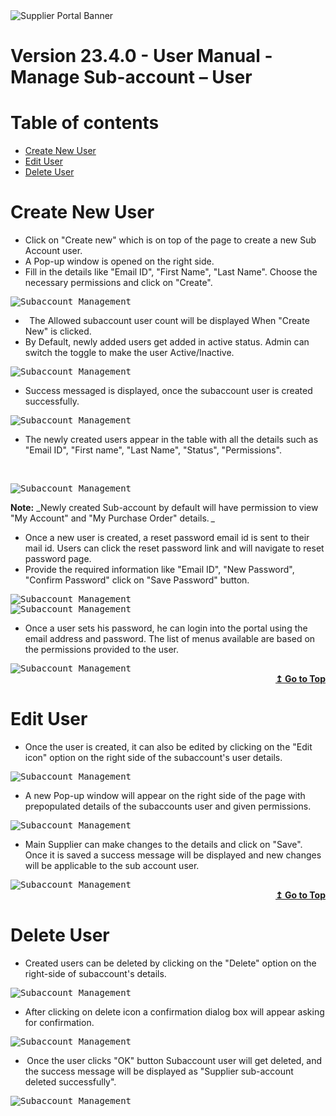 <img alt ="Supplier Portal Banner" src="../../images/pwa/SupplierPortal_Banner.png">

# **Version 23.4.0 - User Manual - Manage Sub-account – User**

<div id=toc></div>

# Table of contents

- [Create New User](#create-new-user)
- [Edit User](#edit-user)
- [Delete User](#delete-user)

# **Create New User**  

- Click on "Create new" which is on top of the page to create a new Sub Account user.  
- A Pop-up window is opened on the right side.
- Fill in the details like "Email ID", "First Name", "Last Name". Choose the necessary permissions and click on "Create". 

<kbd>
<img alt="Subaccount Management" src="../../images/pwa/subaccounts_management/add_new_subaccount.png"> 
</kbd>


-   The Allowed subaccount user count will be displayed When "Create New" is clicked.
- By Default, newly added users get added in active status. Admin can switch the toggle to make the user Active/Inactive. 

<kbd>
<img alt="Subaccount Management" src="../../images/pwa/subaccounts_management/active_status.png"> 
</kbd>

- Success messaged is displayed, once the subaccount user is created successfully.  

<kbd>
<img alt="Subaccount Management" src="../../images/pwa/subaccounts_management/subaccount_success_message.png"> 
</kbd>

- The newly created users appear in the table with all the details such as "Email ID", "First name", "Last Name", "Status", "Permissions".  

 

<kbd>
<img alt="Subaccount Management" src="../../images/pwa/subaccounts_management/new_subaccount.png"> 
</kbd>

**Note:** _Newly created Sub-account by default will have permission to view "My Account" and "My Purchase Order" details. _

- Once a new user is created, a reset password email id is sent to their mail id. Users can click the reset password link and will navigate to reset password page.
- Provide the required information like "Email ID", "New Password", "Confirm Password" click on "Save Password" button.

<kbd>
<img alt="Subaccount Management" src="../../images/pwa/subaccounts_management/reset_password.png"> 
</kbd>
<br/>


<kbd>
<img alt="Subaccount Management" src="../../images/pwa/subaccounts_management/reset_password_page.png"> 
</kbd>


- Once a user sets his password, he can login into the portal using the email address and password. The list of menus available are based on the permissions provided to the user.   

<kbd>
<img alt="Subaccount Management" src="../../images/pwa/subaccounts_management/subaccount_after_login.png"> 
</kbd>

<div align="right">
<b>
<a href="#toc">↥ Go to Top</a>
</b>
</div>

# **Edit User**

- Once the user is created, it can also be edited by clicking on the "Edit icon" option on the right side of the subaccount's user details.

<kbd>
<img alt="Subaccount Management" src="../../images/pwa/subaccounts_management/edit_icon.png"> 
</kbd>

- A new Pop-up window will appear on the right side of the page with prepopulated details of the subaccounts user and given permissions.


<kbd>
<img alt="Subaccount Management" src="../../images/pwa/subaccounts_management/edit_account.png"> 
</kbd>

- Main Supplier can make changes to the details and click on "Save". Once it is saved a success message will be displayed and new changes will be applicable to the sub account user.

<kbd>
<img alt="Subaccount Management" src="../../images/pwa/subaccounts_management/edit_success_message.png"> 
</kbd>

<div align="right">
<b>
<a href="#toc">↥ Go to Top</a>
</b>
</div>

# **Delete User**

- Created users can be deleted by clicking on the "Delete" option on the right-side of subaccount's details.

<kbd>
<img alt="Subaccount Management" src="../../images/pwa/subaccounts_management/delete_icon.png"> 
</kbd>

- After clicking on delete icon a confirmation dialog box will appear asking for confirmation. 


<kbd>
<img alt="Subaccount Management" src="../../images/pwa/subaccounts_management/delete_confirmation.png"> 
</kbd>

-  Once the user clicks "OK" button Subaccount user will get deleted, and the success message will be displayed as "Supplier sub-account deleted successfully". 

<kbd>
<img alt="Subaccount Management" src="../../images/pwa/subaccounts_management/delete_success_message.png"> 
</kbd>